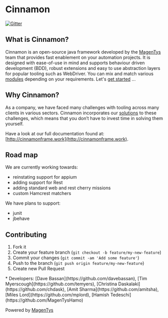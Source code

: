 # Cinnamon

[![Gitter](https://badges.gitter.im/MagenTys/cinnamon.svg)](https://gitter.im/MagenTys/cinnamon?utm_source=badge&utm_medium=badge&utm_campaign=pr-badge&utm_content=badge)

## What is Cinnamon?
Cinnamon is an open-source java framework developed by the [MagenTys](http://magentys.io) team that provides fast enablement on your automation projects.
It is designed with ease-of-use in mind and supports behaviour driven development (BDD), robust extensions and easy to use abstraction layers for popular
tooling such as WebDriver. You can mix and match various [modules](https://github.com/MagenTys/cinnamon/wiki/Cinnamon-modules) depending on your requirements. Let's [get started](https://github.com/MagenTys/cinnamon/wiki/Getting-started) ...

## Why Cinnamon?
As a company, we have faced many challenges with tooling across many clients in various sectors. Cinnamon incorporates our [solutions](https://github.com/MagenTys/cinnamon/wiki/What-does-it-solve%3F)
to these challenges, which means that you don’t have to invest time in solving them yourself.

Have a look at our full documentation found at:           
[http://cinnamonframe.work](http://cinnamonframe.work).

## Road map

We are currently working towards:
* reinstating support for appium
* adding support for Rest
* adding standard web and rest cherry missions
* custom Hamcrest matchers

We have plans to support:
* junit
* jbehave

## Contributing

1. Fork it
2. Create your feature branch (`git checkout -b feature/my-new-feature`)
3. Commit your changes (`git commit -am 'Add some feature'`)
4. Push to the branch (`git push origin feature/my-new-feature`)
5. Create new Pull Request

<span>
* Developers: [Dave Bassan](https://github.com/davebassan), [Tim Myerscough](https://github.com/temyers), [Christina Daskalaki](https://github.com/chdask), [Amit Sharma](https://github.com/amitsha), [Miles Lord](https://github.com/mplord), [Hamish Tedeschi](https://github.com/MagenTysHamo)

Powered by [MagenTys](http://magentys.io)
